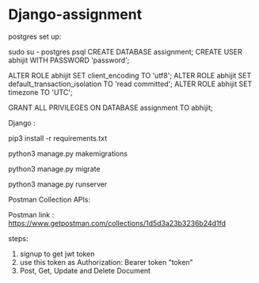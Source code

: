# Django-assignment

postgres set up:

sudo su - postgres
psql
CREATE DATABASE assignment;
CREATE USER abhijit WITH PASSWORD 'password';

ALTER ROLE abhijit SET client_encoding TO 'utf8';
ALTER ROLE abhijit SET default_transaction_isolation TO 'read committed';
ALTER ROLE abhijit SET timezone TO 'UTC';

GRANT ALL PRIVILEGES ON DATABASE assignment TO abhijit;





Django :

pip3 install -r requirements.txt

python3 manage.py makemigrations

python3 manage.py migrate

python3 manage.py runserver




Postman Collection APIs:

Postman link : https://www.getpostman.com/collections/1d5d3a23b3236b24d1fd

steps:
1) signup to get jwt token 
2) use this token as Authorization: Bearer token "token"
3) Post, Get, Update and Delete Document
